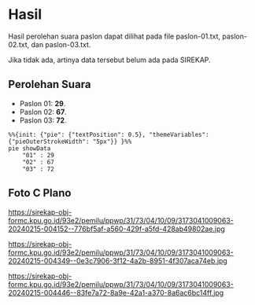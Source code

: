 # Hasil

Hasil perolehan suara paslon dapat dilihat pada file paslon-01.txt, paslon-02.txt, dan paslon-03.txt.

Jika tidak ada, artinya data tersebut belum ada pada SIREKAP.

## Perolehan Suara

 * Paslon 01: **29**.
 * Paslon 02: **67**.
 * Paslon 03: **72**.

```mermaid
%%{init: {"pie": {"textPosition": 0.5}, "themeVariables": {"pieOuterStrokeWidth": "5px"}} }%%
pie showData
    "01" : 29
    "02" : 67
    "03" : 72
```
## Foto C Plano

https://sirekap-obj-formc.kpu.go.id/93e2/pemilu/ppwp/31/73/04/10/09/3173041009063-20240215-004152--776bf5af-a560-429f-a5fd-428ab49802ae.jpg

https://sirekap-obj-formc.kpu.go.id/93e2/pemilu/ppwp/31/73/04/10/09/3173041009063-20240215-004349--0e3c7906-3f12-4a2b-8951-4f307aca74eb.jpg

https://sirekap-obj-formc.kpu.go.id/93e2/pemilu/ppwp/31/73/04/10/09/3173041009063-20240215-004446--83fe7a72-8a9e-42a1-a370-8a6ac6bc14ff.jpg
